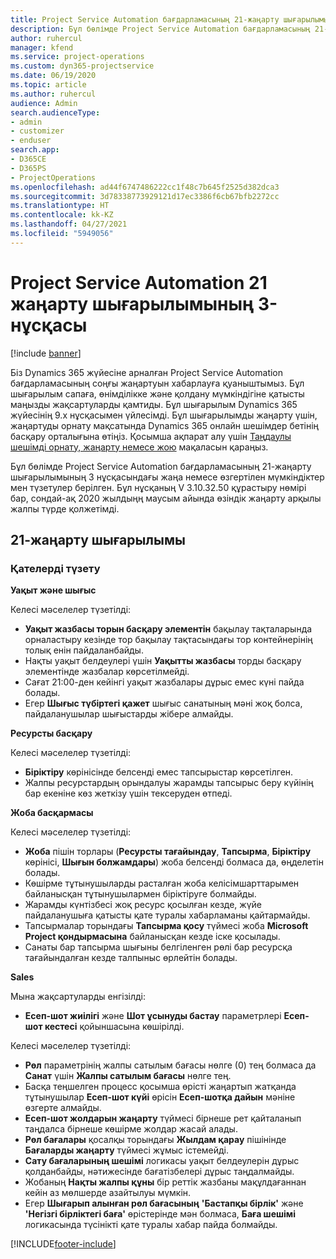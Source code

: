 ```yaml
---
title: Project Service Automation бағдарламасының 21-жаңарту шығарылымы 3-нұсқасындағы жаңалықтар немесе өзгерістер
description: Бұл бөлімде Project Service Automation бағдарламасының 21-жаңарту шығарылымының 3 нұсқасындағы қолжетімді мүмкіндіктер мен түзетулер берілген.
author: ruhercul
manager: kfend
ms.service: project-operations
ms.custom: dyn365-projectservice
ms.date: 06/19/2020
ms.topic: article
ms.author: ruhercul
audience: Admin
search.audienceType:
- admin
- customizer
- enduser
search.app:
- D365CE
- D365PS
- ProjectOperations
ms.openlocfilehash: ad44f6747486222cc1f48c7b645f2525d382dca3
ms.sourcegitcommit: 3d78338773929121d17ec3386f6cb67bfb2272cc
ms.translationtype: HT
ms.contentlocale: kk-KZ
ms.lasthandoff: 04/27/2021
ms.locfileid: "5949056"
---
```

# <a name="project-service-automation-update-release-21-v3"></a>Project Service Automation 21 жаңарту шығарылымының 3-нұсқасы

[!include [banner](../includes/psa-now-project-operations.md)]

Біз Dynamics 365 жүйесіне арналған Project Service Automation бағдарламасының соңғы жаңартуын хабарлауға қуаныштымыз. Бұл шығарылым сапаға, өнімділікке және қолдану мүмкіндігіне қатысты маңызды жақсартуларды қамтиды. Бұл шығарылым Dynamics 365 жүйесінің 9.x нұсқасымен үйлесімді. Бұл шығарылымды жаңарту үшін, жаңартуды орнату мақсатында Dynamics 365 онлайн шешімдер бетінің басқару орталығына өтіңіз. Қосымша ақпарат алу үшін [Таңдаулы шешімді орнату, жаңарту немесе жою](/power-platform/admin/install-remove-preferred-solution) мақаласын қараңыз.

Бұл бөлімде Project Service Automation бағдарламасының 21-жаңарту шығарылымының 3 нұсқасындағы жаңа немесе өзгертілен мүмкіндіктер мен түзетулер берілген. Бұл нұсқаның V 3.10.32.50 құрастыру нөмірі бар, сондай-ақ 2020 жылдыңң маусым айында өзіндік жаңарту арқылы жалпы түрде қолжетімді.

## <a name="update-release-21"></a>21-жаңарту шығарылымы

### <a name="bug-fixes"></a>Қателерді түзету

**Уақыт және шығыс**

Келесі мәселелер түзетілді:

- **Уақыт жазбасы торын басқару элементін** бақылау тақталарында орналастыру кезінде тор бақылау тақтасындағы тор контейнерінің толық енін пайдаланбайды.
- Нақты уақыт белдеулері үшін **Уақытты жазбасы** торды басқару элементінде жазбалар көрсетілмейді.
- Сағат 21:00-ден кейінгі уақыт жазбалары дұрыс емес күні пайда болады.
- Егер **Шығыс түбіртегі қажет** шығыс санатының мәні жоқ болса, пайдаланушылар шығыстарды жібере алмайды.

**Ресурсты басқару**

Келесі мәселелер түзетілді:

- **Біріктіру** көрінісінде белсенді емес тапсырыстар көрсетілген.
- Жалпы ресурстардың орындалуы жарамды тапсырыс беру күйінің бар екеніне көз жеткізу үшін тексеруден өтпеді.

**Жоба басқармасы**

Келесі мәселелер түзетілді:

- **Жоба** пішін торлары (**Ресурсты тағайындау**, **Тапсырма**, **Біріктіру** көрінісі, **Шығын болжамдары**) жоба белсенді болмаса да, өңделетін болады.
- Көшірме тұтынушыларды расталған жоба келісімшарттарымен байланысқан тұтынушылармен біріктіруге болмайды.
- Жарамды күнтізбесі жоқ ресурс қосылған кезде, жүйе пайдаланушыға қатысты қате туралы хабарламаны қайтармайды.
- Тапсырмалар торындағы **Тапсырма қосу** түймесі жоба **Microsoft Project қондырмасына** байланысқан кезде іске қосылады.
- Санаты бар тапсырма шығыны белгіленген рөлі бар ресурсқа тағайындалған кезде талпыныс өрлейтін болады.

**Sales**

Мына жақсартуларды енгізілді:

- **Есеп-шот жиілігі** және **Шот ұсынуды бастау** параметрлері **Есеп-шот кестесі** қойыншасына көшірілді.

Келесі мәселелер түзетілді:

- **Рөл** параметрінің жалпы сатылым бағасы нөлге (0) тең болмаса да **Санат** үшін **Жалпы сатылым бағасы** нөлге тең.
- Басқа теңшелген процесс қосымша өрісті жаңартып жатқанда тұтынушылар **Есеп-шот күйі** өрісін **Есеп-шотқа дайын** мәніне өзгерте алмайды.
- **Есеп-шот жолдарын жаңарту** түймесі бірнеше рет қайталанып таңдалса бірнеше көшірме жолдар жасай алады.
- **Рөл бағалары** қосалқы торындағы **Жылдам қарау** пішінінде **Бағаларды жаңарту** түймесі жұмыс істемейді.
- **Сату бағаларының шешімі** логикасы уақыт белдеулерін дұрыс қолданбайды, нәтижесінде бағатізбелері дұрыс таңдалмайды.
- Жобаның **Нақты жалпы құны** бір реттік жазбаны мақұлдағаннан кейін аз мөлшерде азайтылуы мүмкін.
- Егер **Шығарып алынған рөл бағасының** **'Бастапқы бірлік'** және **'Негізгі бірліктегі баға'** өрістерінде мән болмаса, **Баға шешімі** логикасында түсінікті қате туралы хабар пайда болмайды.


[!INCLUDE[footer-include](../includes/footer-banner.md)]